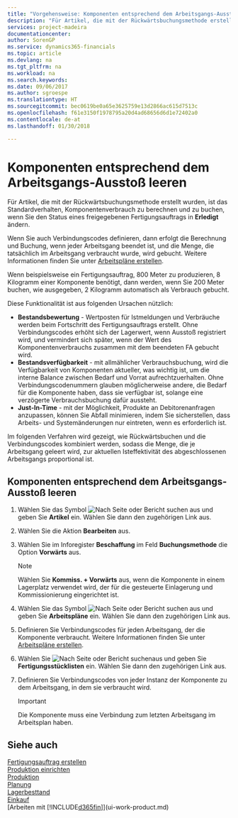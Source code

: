 ```yaml
---
title: "Vorgehensweise: Komponenten entsprechend dem Arbeitsgangs-Ausstoß leeren | Microsoft Docs"
description: "Für Artikel, die mit der Rückwärtsbuchungsmethode erstellt wurden, ist das Standardverhalten, Komponentenverbrauch zu berechnen und zu buchen, wenn Sie den Status eines freigegebenen Fertigungsauftrags in **Erledigt** ändern. Weitere Informationen finden Sie unter Entnahmemethoden."
services: project-madeira
documentationcenter: 
author: SorenGP
ms.service: dynamics365-financials
ms.topic: article
ms.devlang: na
ms.tgt_pltfrm: na
ms.workload: na
ms.search.keywords: 
ms.date: 09/06/2017
ms.author: sgroespe
ms.translationtype: HT
ms.sourcegitcommit: bec0619be0a65e3625759e13d2866ac615d7513c
ms.openlocfilehash: f61e3150f1978795a20d4ad68656d6d1e72402a0
ms.contentlocale: de-at
ms.lasthandoff: 01/30/2018

---
```

# <a name="flush-components-according-to-operation-output"></a>Komponenten entsprechend dem Arbeitsgangs-Ausstoß leeren
Für Artikel, die mit der Rückwärtsbuchungsmethode erstellt wurden, ist das Standardverhalten, Komponentenverbrauch zu berechnen und zu buchen, wenn Sie den Status eines freigegebenen Fertigungsauftrags in **Erledigt** ändern.  

Wenn Sie auch Verbindungscodes definieren, dann erfolgt die Berechnung und Buchung, wenn jeder Arbeitsgang beendet ist, und die Menge, die tatsächlich im Arbeitsgang verbraucht wurde, wird gebucht. Weitere Informationen finden Sie unter [Arbeitspläne erstellen](production-how-to-create-routings.md).  

Wenn beispielsweise ein Fertigungsauftrag, 800 Meter zu produzieren, 8 Kilogramm einer Komponente benötigt, dann werden, wenn Sie 200 Meter buchen, wie ausgegeben, 2 Kilogramm automatisch als Verbrauch gebucht.  

Diese Funktionalität ist aus folgenden Ursachen nützlich:  

-   **Bestandsbewertung** - Wertposten für Istmeldungen und Verbräuche werden beim Fortschritt des Fertigungsauftrags erstellt. Ohne Verbindungscodes erhöht sich der Lagerwert, wenn Ausstoß registriert wird, und vermindert sich später, wenn der Wert des Komponentenverbrauchs zusammen mit dem beendeten FA gebucht wird.  
-   **Bestandsverfügbarkeit** - mit allmählicher Verbrauchsbuchung, wird die Verfügbarkeit von Komponenten aktueller, was wichtig ist, um die interne Balance zwischen Bedarf und Vorrat aufrechtzuerhalten. Ohne Verbindungscodenummern glauben möglicherweise andere, die Bedarf für die Komponente haben, dass sie verfügbar ist, solange eine verzögerte Verbrauchsbuchung dafür aussteht.  
-   **Just-In-Time** - mit der Möglichkeit, Produkte an Debitorenanfragen anzupassen, können Sie Abfall minimieren, indem Sie sicherstellen, dass Arbeits- und Systemänderungen nur eintreten, wenn es erforderlich ist.  

Im folgenden Verfahren wird gezeigt, wie Rückwärtsbuchen und die Verbindungscodes kombiniert werden, sodass die Menge, die je Arbeitsgang geleert wird, zur aktuellen Isteffektivität des abgeschlossenen Arbeitsgangs proportional ist.  

## <a name="to-flush-components-according-to-operation-output"></a>Komponenten entsprechend dem Arbeitsgangs-Ausstoß leeren  
1.  Wählen Sie das Symbol ![Nach Seite oder Bericht suchen](media/ui-search/search_small.png "Nach Seite oder Bericht suchen") aus und geben Sie **Artikel** ein. Wählen Sie dann den zugehörigen Link aus.  
2.  Wählen Sie die Aktion **Bearbeiten** aus.  
3.  Wählen Sie im Inforegister **Beschaffung** im Feld **Buchungsmethode** die Option **Vorwärts** aus.  

    > [!NOTE]  
    >  Wählen Sie **Kommiss. + Vorwärts** aus, wenn die Komponente in einem Lagerplatz verwendet wird, der für die gesteuerte Einlagerung und Kommissionierung eingerichtet ist.  

4.  Wählen Sie das Symbol ![Nach Seite oder Bericht suchen](media/ui-search/search_small.png "Nach Seite oder Bericht suchen") aus und geben Sie **Arbeitspläne** ein. Wählen Sie dann den zugehörigen Link aus.  
5.  Definieren Sie Verbindungscodes für jeden Arbeitsgang, der die Komponente verbraucht. Weitere Informationen finden Sie unter [Arbeitspläne erstellen](production-how-to-create-routings.md).  
6.  Wählen Sie ![Nach Seite oder Bericht suchen](media/ui-search/search_small.png "Nach Seite oder Bericht suchen")aus und geben Sie **Fertigungsstücklisten** ein. Wählen Sie dann den zugehörigen Link aus.  
7.  Definieren Sie Verbindungscodes von jeder Instanz der Komponente zu dem Arbeitsgang, in dem sie verbraucht wird.

    > [!IMPORTANT]  
    >  Die Komponente muss eine Verbindung zum letzten Arbeitsgang im Arbeitsplan haben.  

## <a name="see-also"></a>Siehe auch  
[Fertigungsauftrag erstellen](production-how-to-create-production-boms.md)  
[Produktion einrichten](production-configure-production-processes.md)  
[Produktion](production-manage-manufacturing.md)    
[Planung](production-planning.md)   
[Lagerbesttand](inventory-manage-inventory.md)  
[Einkauf](purchasing-manage-purchasing.md)  
[Arbeiten mit [!INCLUDE[d365fin](includes/d365fin_md.md)]](ui-work-product.md)

